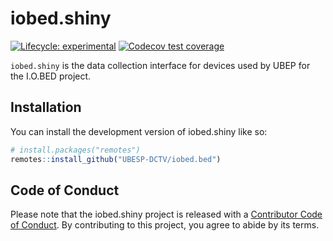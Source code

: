 
<!-- README.md is generated from README.Rmd. Please edit that file -->

# iobed.shiny

<!-- badges: start -->

[![Lifecycle:
experimental](https://img.shields.io/badge/lifecycle-experimental-orange.svg)](https://lifecycle.r-lib.org/articles/stages.html#experimental)
[![Codecov test
coverage](https://codecov.io/gh/UBESP-DCTV/iobed.shiny/branch/main/graph/badge.svg)](https://app.codecov.io/gh/UBESP-DCTV/iobed.shiny?branch=main)
<!-- badges: end -->

`iobed.shiny` is the data collection interface for devices used by UBEP
for the I.O.BED project.

## Installation

You can install the development version of iobed.shiny like so:

``` r
# install.packages("remotes")
remotes::install_github("UBESP-DCTV/iobed.bed")
```

## Code of Conduct

Please note that the iobed.shiny project is released with a [Contributor
Code of
Conduct](https://contributor-covenant.org/version/2/0/CODE_OF_CONDUCT.html).
By contributing to this project, you agree to abide by its terms.
